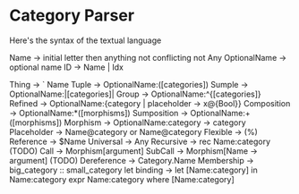 # Category Parser

Here's the syntax of the textual language              

Name -> initial letter then anything not conflicting 
	not Any
OptionalName -> optional name
ID -> Name | Idx 

Thing -> `  Name
Tuple -> OptionalName:([categories])
Sumple -> OptionalName:|[categories]|
Group -> OptionalName:^{[categories]}
Refined -> OptionalName:{category | placeholder -> x@{Bool}}
Composition -> OptionalName:*([morphisms])
Sumposition -> OptionalName:+([morphisms])
Morphism -> OptionalName:category -> category
Placeholder -> Name@category or Name<Level>@category
Flexible -> (%)
Reference -> $Name
Universal -> Any
Recursive -> rec Name:category (TODO)
Call -> Morphism[argument]
SubCall -> Morphism[Name -> argument] (TODO)
Dereference -> Category.Name
Membership -> big_category :: small_category
let binding -> let [Name:category] in Name:category
			   expr Name:category where [Name:category]
               